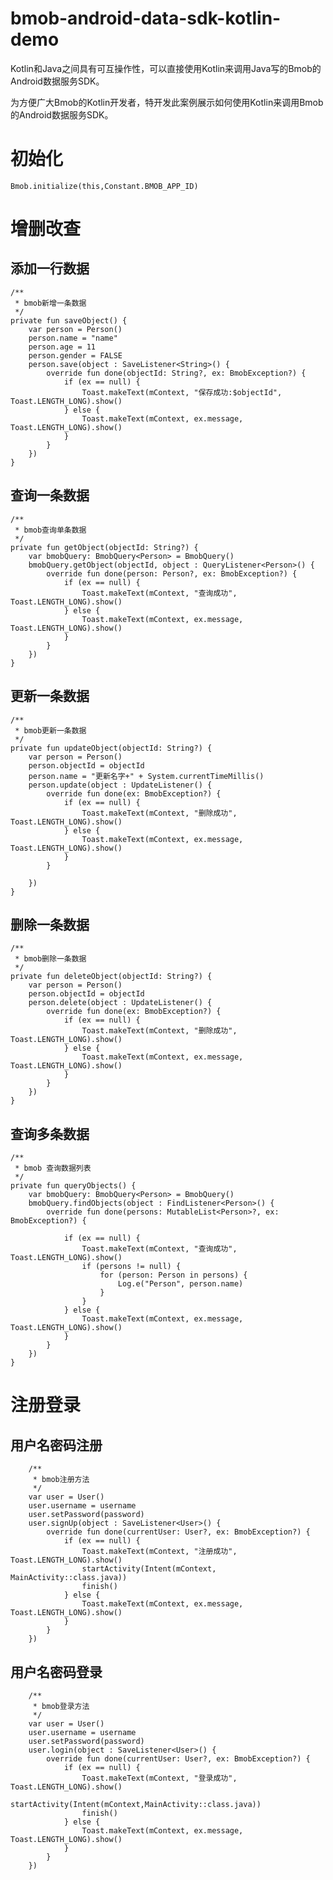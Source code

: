 # bmob-android-data-sdk-kotlin-demo

Kotlin和Java之间具有可互操作性，可以直接使用Kotlin来调用Java写的Bmob的Android数据服务SDK。

为方便广大Bmob的Kotlin开发者，特开发此案例展示如何使用Kotlin来调用Bmob的Android数据服务SDK。


# 初始化

    Bmob.initialize(this,Constant.BMOB_APP_ID)

# 增删改查

## 添加一行数据

    /**
     * bmob新增一条数据
     */
    private fun saveObject() {
        var person = Person()
        person.name = "name"
        person.age = 11
        person.gender = FALSE
        person.save(object : SaveListener<String>() {
            override fun done(objectId: String?, ex: BmobException?) {
                if (ex == null) {
                    Toast.makeText(mContext, "保存成功:$objectId", Toast.LENGTH_LONG).show()
                } else {
                    Toast.makeText(mContext, ex.message, Toast.LENGTH_LONG).show()
                }
            }
        })
    }

## 查询一条数据

    /**
     * bmob查询单条数据
     */
    private fun getObject(objectId: String?) {
        var bmobQuery: BmobQuery<Person> = BmobQuery()
        bmobQuery.getObject(objectId, object : QueryListener<Person>() {
            override fun done(person: Person?, ex: BmobException?) {
                if (ex == null) {
                    Toast.makeText(mContext, "查询成功", Toast.LENGTH_LONG).show()
                } else {
                    Toast.makeText(mContext, ex.message, Toast.LENGTH_LONG).show()
                }
            }
        })
    }

## 更新一条数据

    /**
     * bmob更新一条数据
     */
    private fun updateObject(objectId: String?) {
        var person = Person()
        person.objectId = objectId
        person.name = "更新名字+" + System.currentTimeMillis()
        person.update(object : UpdateListener() {
            override fun done(ex: BmobException?) {
                if (ex == null) {
                    Toast.makeText(mContext, "删除成功", Toast.LENGTH_LONG).show()
                } else {
                    Toast.makeText(mContext, ex.message, Toast.LENGTH_LONG).show()
                }
            }

        })
    }

## 删除一条数据

    /**
     * bmob删除一条数据
     */
    private fun deleteObject(objectId: String?) {
        var person = Person()
        person.objectId = objectId
        person.delete(object : UpdateListener() {
            override fun done(ex: BmobException?) {
                if (ex == null) {
                    Toast.makeText(mContext, "删除成功", Toast.LENGTH_LONG).show()
                } else {
                    Toast.makeText(mContext, ex.message, Toast.LENGTH_LONG).show()
                }
            }
        })
    }

## 查询多条数据

    /**
     * bmob 查询数据列表
     */
    private fun queryObjects() {
        var bmobQuery: BmobQuery<Person> = BmobQuery()
        bmobQuery.findObjects(object : FindListener<Person>() {
            override fun done(persons: MutableList<Person>?, ex: BmobException?) {

                if (ex == null) {
                    Toast.makeText(mContext, "查询成功", Toast.LENGTH_LONG).show()
                    if (persons != null) {
                        for (person: Person in persons) {
                            Log.e("Person", person.name)
                        }
                    }
                } else {
                    Toast.makeText(mContext, ex.message, Toast.LENGTH_LONG).show()
                }
            }
        })
    }


# 注册登录

## 用户名密码注册

        /**
         * bmob注册方法
         */
        var user = User()
        user.username = username
        user.setPassword(password)
        user.signUp(object : SaveListener<User>() {
            override fun done(currentUser: User?, ex: BmobException?) {
                if (ex == null) {
                    Toast.makeText(mContext, "注册成功", Toast.LENGTH_LONG).show()
                    startActivity(Intent(mContext, MainActivity::class.java))
                    finish()
                } else {
                    Toast.makeText(mContext, ex.message, Toast.LENGTH_LONG).show()
                }
            }
        })

## 用户名密码登录

        /**
         * bmob登录方法
         */
        var user = User()
        user.username = username
        user.setPassword(password)
        user.login(object : SaveListener<User>() {
            override fun done(currentUser: User?, ex: BmobException?) {
                if (ex == null) {
                    Toast.makeText(mContext, "登录成功", Toast.LENGTH_LONG).show()
                    startActivity(Intent(mContext,MainActivity::class.java))
                    finish()
                } else {
                    Toast.makeText(mContext, ex.message, Toast.LENGTH_LONG).show()
                }
            }
        })

